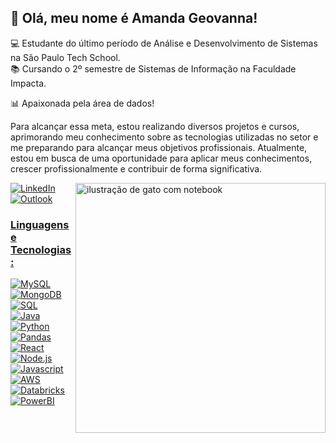 
## 🩷 Olá, meu nome é Amanda Geovanna! 

💻 Estudante do último período de Análise e Desenvolvimento de Sistemas na São Paulo Tech School. <br>
📚 Cursando o 2º semestre de Sistemas de Informação na Faculdade Impacta. <br>

📊 Apaixonada pela área de dados!<br>

Para alcançar essa meta, estou realizando diversos projetos e cursos, aprimorando meu conhecimento sobre as tecnologias utilizadas no setor e me preparando para alcançar meus objetivos profissionais. 
Atualmente, estou em busca de uma oportunidade para aplicar meus conhecimentos, crescer profissionalmente e contribuir de forma significativa.

<img src="https://i.ibb.co/m1FDxMM/Chat-GPT-Image-14-de-abr-de-2025-17-29-40-removebg-preview.png" alt="ilustração de gato com notebook" min-width="400px" max-width="400px" width="400px" align="right">

 
</p>
<p align="left">
   <a href="https://www.linkedin.com/in/amandageovanna/" title="LinkedIn">
    <img src="https://img.shields.io/badge/LinkedIn-F4C2C2?style=for-the-badge&logo=linkedin&logoColor=white" alt="LinkedIn"/>
  </a>

 <a href="mailto:amandagbapt@outlook.com" title="Email">
    <img src="https://img.shields.io/badge/Microsoft_Outlook-F4C2C2?style=for-the-badge&logo=outlook&logoColor=white" alt="Outlook"/>
<p align="left"> 
<p align="left">
    <h3><strong>Linguagens e Tecnologias:</strong></h3>
  <div style="inline_block">
    <img alt="MySQL" src="https://img.shields.io/badge/MySQL-00000F?style=for-the-badge&logo=mysql&logoColor=white">
    <img alt="MongoDB" src="https://img.shields.io/badge/MongoDB-00000F?style=for-the-badge&logo=mongodb&logoColor=white">
    <img alt="SQL" src="https://img.shields.io/badge/SQL-00000F?style=for-the-badge&logo=sqlite&logoColor=white">
</div>

<div style="inline_block">
    <img alt="Java" src="https://img.shields.io/badge/Java-00000F?style=for-the-badge&logo=java&logoColor=white">
    <img alt="Python" src="https://img.shields.io/badge/Python-00000F?style=for-the-badge&logo=python&logoColor=white">
    <img alt="Pandas" src="https://img.shields.io/badge/Pandas-00000F?style=for-the-badge&logo=pandas&logoColor=white">
</div>

<div style="inline_block">
    <img alt="React" src="https://img.shields.io/badge/React-00000F?style=for-the-badge&logo=react&logoColor=white">
    <img alt="Node.js" src="https://img.shields.io/badge/Node.js-00000F?style=for-the-badge&logo=node.js&logoColor=white">
    <img alt="Javascript" src="https://img.shields.io/badge/JavaScript-00000F?style=for-the-badge&logo=javascript&logoColor=white">
</div>

<div style="inline_block">
<!--     <img alt="Docker" src="https://img.shields.io/badge/Docker-00000F?style=for-the-badge&logo=docker&logoColor=white">
    <img alt="Kubernetes" src="https://img.shields.io/badge/Kubernetes-00000F?style=for-the-badge&logo=kubernetes&logoColor=white">
    <img alt="Microsoft Azure" src="https://img.shields.io/badge/Microsoft Azure-00000F?style=for-the-badge&logo=microsoftazure&logoColor=white"> -->
    <img alt="AWS" src="https://img.shields.io/badge/AWS-00000F?style=for-the-badge&logo=Aws&logoColor=%23FFFFFF">
    <img alt="Databricks" src="https://img.shields.io/badge/Databricks-00000F?style=for-the-badge&logo=Databricks&logoColor=%23FFFFFF">
</div>
<div style="inline_block">
  <img alt="PowerBI" src="https://img.shields.io/badge/PowerBI-00000F?style=for-the-badge&logo=powerBI&logoColor=white">
</div>
</p>
</p>

